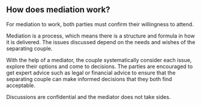 ##  How does mediation work?

For mediation to work, both parties must confirm their willingness to attend.

Mediation is a process, which means there is a structure and formula in how it
is delivered. The issues discussed depend on the needs and wishes of the
separating couple.

With the help of a mediator, the couple systematically consider each issue,
explore their options and come to decisions. The parties are encouraged to get
expert advice such as legal or financial advice to ensure that the separating
couple can make informed decisions that they both find acceptable.

Discussions are confidential and the mediator does not take sides.
